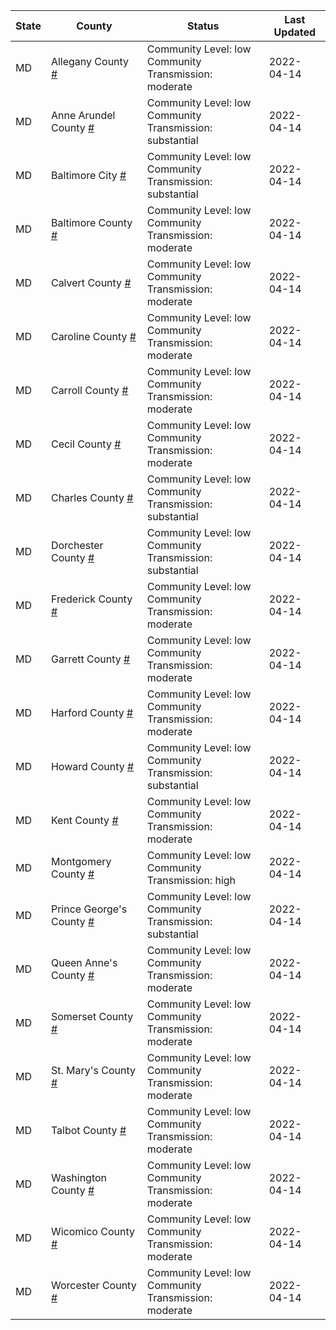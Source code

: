 State | County | Status | Last Updated
--- | --- | --- | --- 
MD | Allegany County <a href="#allegany_county">#</a> | <a name="allegany_county"></a>Community Level: low<br/>Community Transmission: moderate | 2022-04-14
MD | Anne Arundel County <a href="#anne_arundel_county">#</a> | <a name="anne_arundel_county"></a>Community Level: low<br/>Community Transmission: substantial | 2022-04-14
MD | Baltimore City <a href="#baltimore_city">#</a> | <a name="baltimore_city"></a>Community Level: low<br/>Community Transmission: substantial | 2022-04-14
MD | Baltimore County <a href="#baltimore_county">#</a> | <a name="baltimore_county"></a>Community Level: low<br/>Community Transmission: moderate | 2022-04-14
MD | Calvert County <a href="#calvert_county">#</a> | <a name="calvert_county"></a>Community Level: low<br/>Community Transmission: moderate | 2022-04-14
MD | Caroline County <a href="#caroline_county">#</a> | <a name="caroline_county"></a>Community Level: low<br/>Community Transmission: moderate | 2022-04-14
MD | Carroll County <a href="#carroll_county">#</a> | <a name="carroll_county"></a>Community Level: low<br/>Community Transmission: moderate | 2022-04-14
MD | Cecil County <a href="#cecil_county">#</a> | <a name="cecil_county"></a>Community Level: low<br/>Community Transmission: moderate | 2022-04-14
MD | Charles County <a href="#charles_county">#</a> | <a name="charles_county"></a>Community Level: low<br/>Community Transmission: substantial | 2022-04-14
MD | Dorchester County <a href="#dorchester_county">#</a> | <a name="dorchester_county"></a>Community Level: low<br/>Community Transmission: substantial | 2022-04-14
MD | Frederick County <a href="#frederick_county">#</a> | <a name="frederick_county"></a>Community Level: low<br/>Community Transmission: moderate | 2022-04-14
MD | Garrett County <a href="#garrett_county">#</a> | <a name="garrett_county"></a>Community Level: low<br/>Community Transmission: moderate | 2022-04-14
MD | Harford County <a href="#harford_county">#</a> | <a name="harford_county"></a>Community Level: low<br/>Community Transmission: moderate | 2022-04-14
MD | Howard County <a href="#howard_county">#</a> | <a name="howard_county"></a>Community Level: low<br/>Community Transmission: substantial | 2022-04-14
MD | Kent County <a href="#kent_county">#</a> | <a name="kent_county"></a>Community Level: low<br/>Community Transmission: moderate | 2022-04-14
MD | Montgomery County <a href="#montgomery_county">#</a> | <a name="montgomery_county"></a>Community Level: low<br/>Community Transmission: high | 2022-04-14
MD | Prince George's County <a href="#prince_george's_county">#</a> | <a name="prince_george's_county"></a>Community Level: low<br/>Community Transmission: substantial | 2022-04-14
MD | Queen Anne's County <a href="#queen_anne's_county">#</a> | <a name="queen_anne's_county"></a>Community Level: low<br/>Community Transmission: moderate | 2022-04-14
MD | Somerset County <a href="#somerset_county">#</a> | <a name="somerset_county"></a>Community Level: low<br/>Community Transmission: moderate | 2022-04-14
MD | St. Mary's County <a href="#st._mary's_county">#</a> | <a name="st._mary's_county"></a>Community Level: low<br/>Community Transmission: moderate | 2022-04-14
MD | Talbot County <a href="#talbot_county">#</a> | <a name="talbot_county"></a>Community Level: low<br/>Community Transmission: moderate | 2022-04-14
MD | Washington County <a href="#washington_county">#</a> | <a name="washington_county"></a>Community Level: low<br/>Community Transmission: moderate | 2022-04-14
MD | Wicomico County <a href="#wicomico_county">#</a> | <a name="wicomico_county"></a>Community Level: low<br/>Community Transmission: moderate | 2022-04-14
MD | Worcester County <a href="#worcester_county">#</a> | <a name="worcester_county"></a>Community Level: low<br/>Community Transmission: moderate | 2022-04-14

